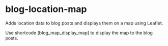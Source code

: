 # blog-location-map
Adds location data to blog posts and displays them on a map using Leaflet.
  
Use shortcode [blog_map_display_map] to display the map to the blog posts. 
